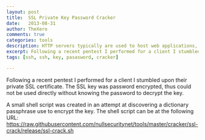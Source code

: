 ```yaml
---
layout: post
title:  SSL Private Key Password Cracker
date:   2013-08-31
author: TheXero
comments: true
categories: tools
description: HTTP servers typically are used to host web applications, but may also be hosting the same application over secured HTTPS. During a recent engagement, an undisclosed directory was found and contained a password protection SSL certificate.
excerpt: Following a recent pentest I performed for a client I stumbled upon their private SSL certificate. The SSL key was password encrypted, thus could not be used directly without knowing...
tags: [ssh, ssh, key, pasasword, cracker]

---
```


Following a recent pentest I performed for a client I stumbled upon their private SSL certificate. The SSL key was password encrypted, thus could not be used directly without knowing the password to decrypt the key.

A small shell script was created in an attempt at discovering a dictionary passphrase use to encrypt the key. The shell script can be at the following URL: <a href="https://raw.githubusercontent.com/nullsecuritynet/tools/master/cracker/ssl-crack/release/ssl-crack.sh" target="_blank">https://raw.githubusercontent.com/nullsecuritynet/tools/master/cracker/ssl-crack/release/ssl-crack.sh</a>
